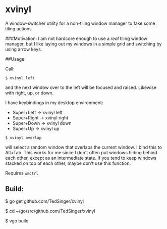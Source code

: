 # xvinyl 
A window-switcher utility for a non-tiling window manager to fake some tiling actions

###Motivation:
I am not hardcore enough to use a *real* tiling window manager, but I like laying out my windows in a simple grid and switching by using arrow keys. 

##Usage:

Call:

`$ xvinyl left`

and the next window over to the left will be focused and raised. Likewise with right, up, or down.

I have keybindings in my desktop environment:
* Super+Left -> xvinyl left
* Super+Right -> xvinyl right
* Super+Down -> xvinyl down
* Super+Up -> xvinyl up

`$ xvinyl overlap`

will select a random window that overlaps the current window. I bind this to Alt+Tab. This works for me since I don't often put windows hiding behind each other, except as an intermediate state. If you tend to keep windows stacked on top of each other, maybe don't use this function.

Requires `wmctrl`

## Build:

$ go get github.com/TedSinger/xvinyl

$ cd ~/go/src/github.com/TedSinger/xvinyl

$ vgo build
